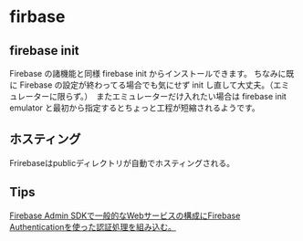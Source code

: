 # firbase


## firebase init

Firebase の諸機能と同様 firebase init からインストールできます。
ちなみに既に Firebase の設定が終わってる場合でも気にせず init し直して大丈夫。（エミュレーターに限らず。）　またエミュレーターだけ入れたい場合は firebase init emulator と最初から指定するとちょっと工程が短縮されるようです。

## ホスティング

Frirebaseはpublicディレクトリが自動でホスティングされる。

## Tips

[Firebase Admin SDKで一般的なWebサービスの構成にFirebase Authenticationを使った認証処理を組み込む。](https://qiita.com/gagagaga_dev/items/a8dd490114c315329279)
